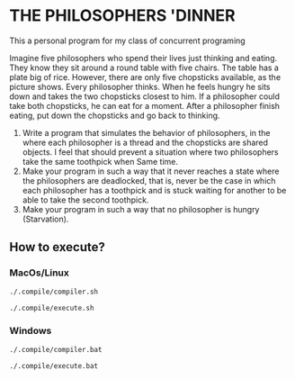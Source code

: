 # THE PHILOSOPHERS 'DINNER

This a personal program for my class of concurrent programing 

Imagine five philosophers who spend their lives just thinking and eating. They know
they sit around a round table with five chairs. The table has a plate
big of rice. However, there are only five chopsticks available,
as the picture shows. Every philosopher thinks. When he feels hungry
he sits down and takes the two chopsticks closest to him. If a philosopher could
take both chopsticks, he can eat for a moment. After a philosopher
finish eating, put down the chopsticks and go back to thinking.

1. Write a program that simulates the behavior of philosophers, in the
where each philosopher is a thread and the chopsticks are shared objects. I feel that
should prevent a situation where two philosophers take the same toothpick when
Same time.
2. Make your program in such a way that it never reaches a state where the
philosophers are deadlocked, that is, never be the case
in which each philosopher has a toothpick and is stuck waiting for another to
be able to take the second toothpick.
3. Make your program in such a way that no philosopher is hungry
(Starvation).

## How to execute?

### MacOs/Linux 

```bash 
./.compile/compiler.sh
```

```bash 
./.compile/execute.sh
```

### Windows

```bash 
./.compile/compiler.bat
```

```bash 
./.compile/execute.bat
